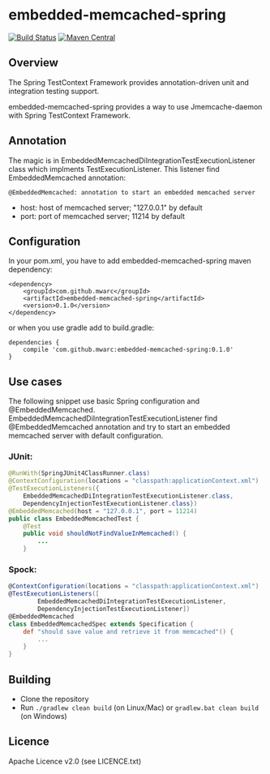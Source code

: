 # embedded-memcached-spring

[![Build Status](https://travis-ci.org/mwarc/embedded-memcached-spring.svg?branch=master)](https://travis-ci.org/mwarc/embedded-memcached-spring)
[![Maven Central](https://maven-badges.herokuapp.com/maven-central/com.github.mwarc/embedded-memcached-spring/badge.svg)](https://maven-badges.herokuapp.com/maven-central/com.github.mwarc/embedded-memcached-spring)

## Overview

The Spring TestContext Framework provides annotation-driven unit and integration testing support.

embedded-memcached-spring provides a way to use Jmemcache-daemon with Spring TestContext Framework.

## Annotation

The magic is in EmbeddedMemcachedDiIntegrationTestExecutionListener class which implments TestExecutionListener. This listener find EmbeddedMemcached annotation:

    @EmbeddedMemcached: annotation to start an embedded memcached server
    
*   host: host of memcached server; "127.0.0.1" by default
*   port: port of memcached server; 11214 by default

## Configuration

In your pom.xml, you have to add embedded-memcached-spring maven dependency:

    <dependency>
        <groupId>com.github.mwarc</groupId>
        <artifactId>embedded-memcached-spring</artifactId>
        <version>0.1.0</version>
    </dependency>


or when you use gradle add to build.gradle:

    dependencies {
        compile 'com.github.mwarc:embedded-memcached-spring:0.1.0'
    }

## Use cases

The following snippet use basic Spring configuration and @EmbeddedMemcached. 
EmbeddedMemcachedDiIntegrationTestExecutionListener find @EmbeddedMemcached annotation 
and try to start an embedded memcached server with default configuration.

### JUnit:
```java
@RunWith(SpringJUnit4ClassRunner.class)
@ContextConfiguration(locations = "classpath:applicationContext.xml")
@TestExecutionListeners({
    EmbeddedMemcachedDiIntegrationTestExecutionListener.class,
    DependencyInjectionTestExecutionListener.class})
@EmbeddedMemcached(host = "127.0.0.1", port = 11214)
public class EmbeddedMemcachedTest {
    @Test
    public void shouldNotFindValueInMemcached() {
        ...
    }
```

### Spock:
```groovy
@ContextConfiguration(locations = "classpath:applicationContext.xml")
@TestExecutionListeners([
        EmbeddedMemcachedDiIntegrationTestExecutionListener,
        DependencyInjectionTestExecutionListener])
@EmbeddedMemcached
class EmbeddedMemcachedSpec extends Specification {
    def "should save value and retrieve it from memcached"() {
        ...
    }
}
```

## Building

* Clone the repository
* Run `./gradlew clean build` (on Linux/Mac) or `gradlew.bat clean build` (on Windows)

## Licence

Apache Licence v2.0 (see LICENCE.txt)